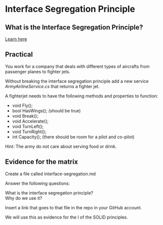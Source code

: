 # Interface Segregation Principle

## What is the Interface Segregation Principle?

[Learn here](https://reflectoring.io/interface-segregation-principle/)
## Practical 

You work for a company that deals with different types of aircrafts from passenger planes to fighter jets. 

Without breaking the interface segregation principle add a new service *ArmyAirlineService.cs* that returns a fighter jet.

A fighterjet needs to have the following methods and properties to function:

- void Fly();
- bool HasWings(); (should be true)
- void Break();
- void Accelerate();
- void TurnLeft();
- void TurnRight();
- int Capacity(); (there should be room for a pilot and co-pilot)

Hint: The army do not care about serving food or drink.

## Evidence for the matrix

Create a file called interface-segregation.md

Answer the following questions:

What is the interface segregation principle?   
Why do we use it?   

Insert a link that goes to that file in the repo in your GitHub account.

We will use this as evidence for the I of the SOLID principles.

